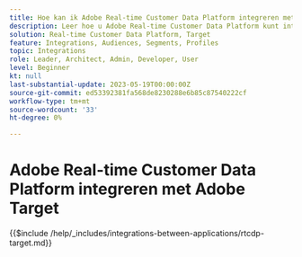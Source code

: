 ```yaml
---
title: Hoe kan ik Adobe Real-time Customer Data Platform integreren met Adobe Target?
description: Leer hoe u Adobe Real-time Customer Data Platform kunt integreren met Adobe Target.
solution: Real-time Customer Data Platform, Target
feature: Integrations, Audiences, Segments, Profiles
topic: Integrations
role: Leader, Architect, Admin, Developer, User
level: Beginner
kt: null
last-substantial-update: 2023-05-19T00:00:00Z
source-git-commit: ed53392381fa568de8230288e6b85c87540222cf
workflow-type: tm+mt
source-wordcount: '33'
ht-degree: 0%

---
```



# Adobe Real-time Customer Data Platform integreren met Adobe Target

{{$include /help/_includes/integrations-between-applications/rtcdp-target.md}}
